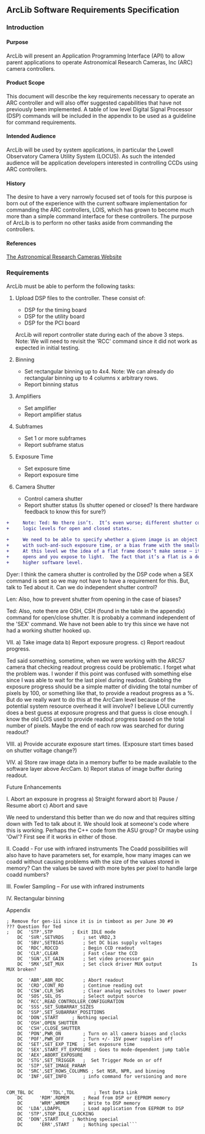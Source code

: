 
## ArcLib Software Requirements Specification


### Introduction

#### Purpose   
ArcLib will present an Application Programming Interface (API) to allow parent applications to operate
Astronomical Research Cameras, Inc (ARC) camera controllers.

#### Product Scope
This document will describe the key requirements necessary to operate an ARC controller and will also offer
suggested capabilities that have not previously been implemented. A table of low level Digital Signal
Processor (DSP) commands will be included in the appendix to be used as a guideline for command requirements.

#### Intended Audience  
ArcLib will be used by system applications, in particular the Lowell Observatory Camera Utility System (LOCUS).
As such the intended audience will be application developers interested in controlling CCDs using ARC controllers.

#### History  
The desire to have a very narrowly focused set of tools for this purpose is born out of the experience with the
current software implementation for commanding the ARC controllers, LOIS, which has grown to become much
more than a simple command interface for these controllers.  The purpose of ArcLib is to perform no other
tasks aside from commanding the controllers.

#### References  
[The Astronomical Research Cameras Website](http://www.astro-cam.com/index.php)

### Requirements 

ArcLib must be able to perform the following tasks:

1. Upload DSP files to the controller.  These consist of:
   - DSP for the timing board
   - DSP for the utility board
   - DSP for the PCI board

   ArcLib will report controller state during each of the above 3 steps.  
   Note: We will need to revisit the 'RCC' command since it did not work as expected in initial testing.

2. Binning
   - Set rectangular binning up to 4x4.
     Note: We can already do rectangular binning up to 4 columns x arbitrary rows.
   - Report binning status
   
3. Amplifiers
   - Set amplifier
   - Report amplifier status
   
4. Subframes
   - Set 1 or more subframes
   - Report subframe status
   
5. Exposure Time
   - Set exposure time
   - Report exposure time
   
6. Camera Shutter
   - Control camera shutter
   - Report shutter status (Is shutter opened or closed? Is there hardware feedback to know this for sure?)
	
```diff  
+     Note: Ted: No there isn’t.  It’s even worse; different shutter controllers use different
+     logic levels for open and closed states.
     
+     We need to be able to specify whether a given image is an object frame with light on it, a dark frame
+     with such-and-such exposure time, or a bias frame with the smallest possible exposure time and no light.
+     At this level we the idea of a flat frame doesn’t make sense – it is just a normal frame where the shutter
+     opens and you expose to light.  The fact that it’s a flat is a detail that needs to be dealt with at a
+     higher software level.
```     


Dyer: I think the camera shutter is controlled by the DSP code when a SEX command is sent so we may not have
to have a requirement for this.  But, talk to Ted about it. Can we do independent shutter control?

Len: Also, how to prevent shutter from opening in the case of biases?

Ted: Also, note there are OSH, CSH (found in the table
in the appendix) command for open/close shutter. It is probably a command independent of the 'SEX' command.
We have not been able to try this since we have not had a working shutter hooked up.


VII.	a) Take image data
      b) Report exposure progress. 
      c) Report readout progress.

Ted said something, sometime, when we were working with the ARC57 camera that checking readout progress
could be problematic.  I forget what the problem was. I wonder if this point was confused with something
else since I was able to wait for the last pixel during readout. Grabbing the exposure progress should be
a simple matter of dividing the total number of pixels by 100, or something like that, to provide a readout
progress as a %. But do
we really want to do this at the ArcCam level because of the potential system resource overhead it will involve?
I believe LOUI currently does a best guess at exposure progress and that guess is close enough. I know the old LOIS
used to provide readout progress based on the total number of pixels. Maybe the end of each row was searched for
during readout?

VIII. a) Provide accurate exposure start times.
           (Exposure start times based on shutter voltage change?)


VIV. a) Store raw image data in a memory buffer to be made available to the software layer above ArcCam.
      b) Report status of image buffer during readout.


Future Enhancements

I.	Abort an exposure in progress 
      a) Straight forward abort
      b) Pause / Resume abort
      c) Abort and save

We need to understand this better than we do now and that requires sitting down with Ted to talk about it.
We should look at someone's code where this is working. Perhaps the C++ code from the ASU group? Or maybe
using 'Owl'? First see if it works in either of those.

II.	Coadd - For use with infrared instruments
The Coadd possibilities will also have to have parameters set, for example, how many images can we coadd
without causing problems with the size of the values stored in memory?  Can the values be saved with more
bytes per pixel to handle large coadd numbers?

III.	Fowler Sampling – For use with infrared instruments

IV. Rectangular binning 
























Appendix

```	DC	'IDL',IDL  		; Put CCD in IDLE mode    
; Remove for gen-iii since it is in timboot as per June 30 #9                      ??? Question for Ted
;	DC	'STP',STP  		; Exit IDLE mode
	DC	'SVR',SETVRDS		; set VRD2,3
	DC	'SBV',SETBIAS 		; Set DC bias supply voltages  
	DC	'RDC',RDCCD 		; Begin CCD readout    
	DC	'CLR',CLEAR  		; Fast clear the CCD   
	DC	'SGN',ST_GAIN  		; Set video processor gain     
	DC  'SMX',SET_MUX       ; Set clock driver MUX output           Is MUX broken?

	DC	'ABR',ABR_RDC		; Abort readout
	DC	'CRD',CONT_RD		; Continue reading out
	DC	'CSW',CLR_SWS		; Clear analog switches to lower power
	DC	'SOS',SEL_OS		; Select output source
	DC	'RCC',READ_CONTROLLER_CONFIGURATION 
	DC	'SSS',SET_SUBARRAY_SIZES
	DC	'SSP',SET_SUBARRAY_POSITIONS
	DC	'DON',START		; Nothing special
	DC	'OSH',OPEN_SHUTTER
	DC	'CSH',CLOSE_SHUTTER
	DC	'PON',PWR_ON		; Turn on all camera biases and clocks
	DC	'POF',PWR_OFF		; Turn +/- 15V power supplies off
	DC	'SET',SET_EXP_TIME 	; Set exposure time
	DC	'SEX',START_FT_EXPOSURE	; Goes to mode-dependent jump table
	DC	'AEX',ABORT_EXPOSURE
	DC	'STG',SET_TRIGGER	;  Set Trigger Mode on or off
	DC	'SIP',SET_IMAGE_PARAM
	DC	'SRC',SET_ROWS_COLUMNS ; Set NSR, NPR, and binning
	DC	'INF',GET_INFO		; info command for versioning and more


COM_TBL	DC      'TDL',TDL		; Test Data Link
	DC      'RDM',RDMEM		; Read from DSP or EEPROM memory
	DC      'WRM',WRMEM		; Write to DSP memory        
	DC	'LDA',LDAPPL		; Load application from EEPROM to DSP
	DC	'STP',STOP_IDLE_CLOCKING
	DC	'DON',START		; Nothing special
	DC      'ERR',START		; Nothing special```



